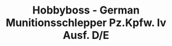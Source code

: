 ---
layout: product
title: "Hobbyboss - German Munitionsschlepper Pz.Kpfw. Iv Ausf. D/E"
price: "1700" 
desc: "N/A"
img_path: "/assets/img/HB82907.jpg"
brand: "N/A"
available: true
special_offer: false
new: false
soon: false
cat: "010000"
subcat: "013500"
subsubcat: "0N/A"
sifra: "HB82907"
---